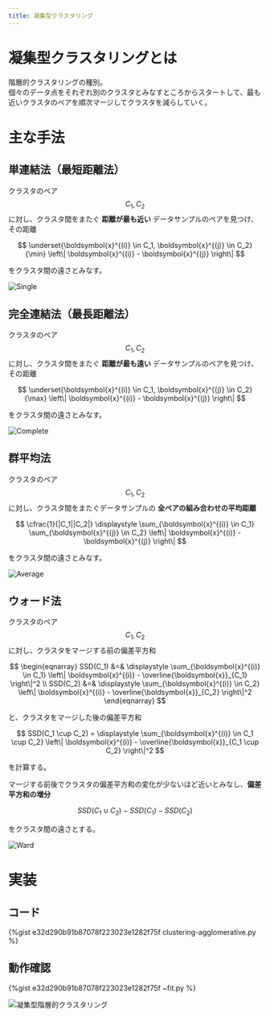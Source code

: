 ```yaml
---
title: 凝集型クラスタリング
---
```


# 凝集型クラスタリングとは

階層的クラスタリングの種別。  
個々のデータ点をそれぞれ別のクラスタとみなすところからスタートして、最も近いクラスタのペアを順次マージしてクラスタを減らしていく。

# 主な手法

## 単連結法（最短距離法）

クラスタのペア $$C_1, C_2$$ に対し、クラスタ間をまたぐ **距離が最も近い** データサンプルのペアを見つけ、その距離

$$
\underset{\boldsymbol{x}^{(i)} \in C_1, \boldsymbol{x}^{(j)} \in C_2}{\min} \left\| \boldsymbol{x}^{(i)} - \boldsymbol{x}^{(j)} \right\|
$$

をクラスタ間の遠さとみなす。

![Single](https://user-images.githubusercontent.com/13412823/82132013-486c9700-9816-11ea-845c-15bc042f4de3.png)


## 完全連結法（最長距離法）

クラスタのペア $$C_1, C_2$$ に対し、クラスタ間をまたぐ **距離が最も遠い** データサンプルのペアを見つけ、その距離

$$
\underset{\boldsymbol{x}^{(i)} \in C_1, \boldsymbol{x}^{(j)} \in C_2}{\max} \left\| \boldsymbol{x}^{(i)} - \boldsymbol{x}^{(j)} \right\|
$$

をクラスタ間の遠さとみなす。

![Complete](https://user-images.githubusercontent.com/13412823/82132014-4acef100-9816-11ea-8fbe-0392d41054de.png)


## 群平均法

クラスタのペア $$C_1, C_2$$ に対し、クラスタ間をまたぐデータサンプルの **全ペアの組み合わせの平均距離**

$$
\cfrac{1}{|C_1||C_2|} \displaystyle \sum_{\boldsymbol{x}^{(i)} \in C_1} \sum_{\boldsymbol{x}^{(j)} \in C_2} \left\| \boldsymbol{x}^{(i)} - \boldsymbol{x}^{(j)} \right\|
$$

をクラスタ間の遠さとみなす。

![Average](https://user-images.githubusercontent.com/13412823/82132015-4b678780-9816-11ea-84ad-5608600cc017.png)


## ウォード法

クラスタのペア $$C_1, C_2$$ に対し、クラスタをマージする前の偏差平方和

$$
\begin{eqnarray}
SSD(C_1) &=& \displaystyle \sum_{\boldsymbol{x}^{(i)} \in C_1} \left\| \boldsymbol{x}^{(i)} - \overline{\boldsymbol{x}}_{C_1} \right\|^2 \\
SSD(C_2) &=& \displaystyle \sum_{\boldsymbol{x}^{(i)} \in C_2} \left\| \boldsymbol{x}^{(i)} - \overline{\boldsymbol{x}}_{C_2} \right\|^2
\end{eqnarray}
$$

と、クラスタをマージした後の偏差平方和

$$
SSD(C_1 \cup C_2) = \displaystyle \sum_{\boldsymbol{x}^{(i)} \in C_1 \cup C_2} \left\| \boldsymbol{x}^{(i)} - \overline{\boldsymbol{x}}_{C_1 \cup C_2} \right\|^2
$$

を計算する。

マージする前後でクラスタの偏差平方和の変化が少ないほど近いとみなし、**偏差平方和の増分**

$$
SSD(C_1 \cup C_2) - SSD(C_1) - SSD(C_2)
$$

をクラスタ間の遠さとする。

![Ward](https://user-images.githubusercontent.com/13412823/82263967-8ae7be00-9953-11ea-80ca-3cb6cc4eeaad.png)


# 実装

## コード

{%gist e32d290b91b87078f223023e1282f75f clustering-agglomerative.py %}

## 動作確認

{%gist e32d290b91b87078f223023e1282f75f ~fit.py %}

![凝集型階層的クラスタリング](https://user-images.githubusercontent.com/13412823/82264074-c4202e00-9953-11ea-9b2e-8ae45c26e2ed.png)
